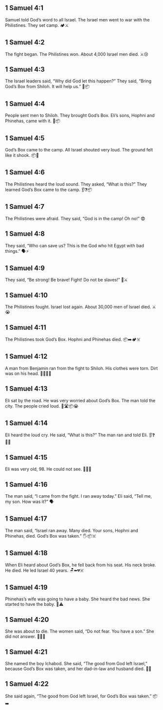 ## 1 Samuel 4:1
Samuel told God’s word to all Israel. The Israel men went to war with the Philistines. They set camp. 🏕️⚔️
## 1 Samuel 4:2
The fight began. The Philistines won. About 4,000 Israel men died. ⚔️😢
## 1 Samuel 4:3
The Israel leaders said, “Why did God let this happen?” They said, “Bring God’s Box from Shiloh. It will help us.” 🧓📦
## 1 Samuel 4:4
People sent men to Shiloh. They brought God’s Box. Eli’s sons, Hophni and Phinehas, came with it. 🚶📦
## 1 Samuel 4:5
God’s Box came to the camp. All Israel shouted very loud. The ground felt like it shook. 📦📣
## 1 Samuel 4:6
The Philistines heard the loud sound. They asked, “What is this?” They learned God’s Box came to the camp. 👂❓📦
## 1 Samuel 4:7
The Philistines were afraid. They said, “God is in the camp! Oh no!” 😨
## 1 Samuel 4:8
They said, “Who can save us? This is the God who hit Egypt with bad things.” 🗣️⚡
## 1 Samuel 4:9
They said, “Be strong! Be brave! Fight! Do not be slaves!” 💪⚔️
## 1 Samuel 4:10
The Philistines fought. Israel lost again. About 30,000 men of Israel died. ⚔️😭
## 1 Samuel 4:11
The Philistines took God’s Box. Hophni and Phinehas died. 📦➡️🏕️☠️
## 1 Samuel 4:12
A man from Benjamin ran from the fight to Shiloh. His clothes were torn. Dirt was on his head. 🏃‍♂️🧥💨
## 1 Samuel 4:13
Eli sat by the road. He was very worried about God’s Box. The man told the city. The people cried loud. 👴🛣️📦😭
## 1 Samuel 4:14
Eli heard the loud cry. He said, “What is this?” The man ran and told Eli. 👂❓🏃‍♂️
## 1 Samuel 4:15
Eli was very old, 98. He could not see. 👴👀❌
## 1 Samuel 4:16
The man said, “I came from the fight. I ran away today.” Eli said, “Tell me, my son. How was it?” 🗣️
## 1 Samuel 4:17
The man said, “Israel ran away. Many died. Your sons, Hophni and Phinehas, died. God’s Box was taken.” 🖐️📦☠️
## 1 Samuel 4:18
When Eli heard about God’s Box, he fell back from his seat. His neck broke. He died. He led Israel 40 years. 🪑⬅️💔☠️
## 1 Samuel 4:19
Phinehas’s wife was going to have a baby. She heard the bad news. She started to have the baby. 🤰⚠️
## 1 Samuel 4:20
She was about to die. The women said, “Do not fear. You have a son.” She did not answer. 👩‍🍼😔
## 1 Samuel 4:21
She named the boy Ichabod. She said, “The good from God left Israel,” because God’s Box was taken, and her dad-in-law and husband died. 👶📛
## 1 Samuel 4:22
She said again, “The good from God left Israel, for God’s Box was taken.” 📦➡️
